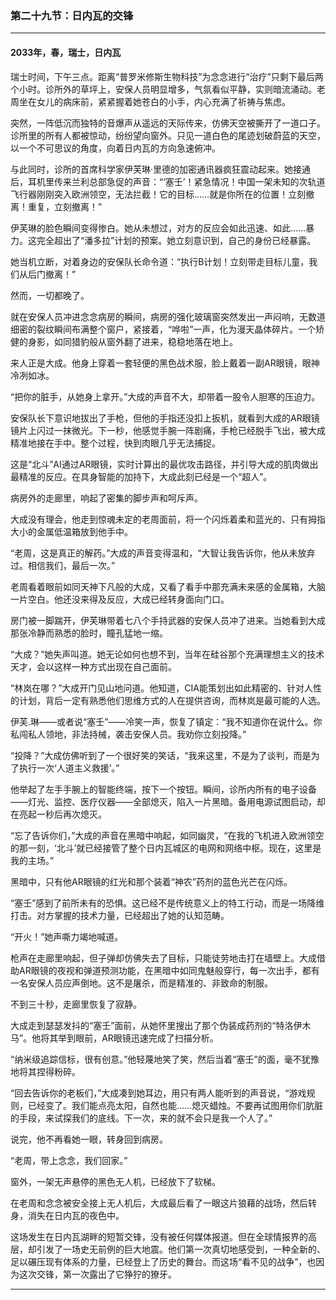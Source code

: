 ### **第二十九节：日内瓦的交锋**

---

#### **2033年，春，瑞士，日内瓦**

瑞士时间，下午三点。距离“普罗米修斯生物科技”为念念进行“治疗”只剩下最后两个小时。诊所外的草坪上，安保人员明显增多，气氛看似平静，实则暗流涌动。老周坐在女儿的病床前，紧紧握着她苍白的小手，内心充满了祈祷与焦虑。

突然，一阵低沉而独特的音爆声从遥远的天际传来，仿佛天空被撕开了一道口子。诊所里的所有人都被惊动，纷纷望向窗外。只见一道白色的尾迹划破蔚蓝的天空，以一个不可思议的角度，向着日内瓦的方向急速俯冲。

与此同时，诊所的首席科学家伊芙琳·里德的加密通讯器疯狂震动起来。她接通后，耳机里传来兰利总部急促的声音：“‘塞壬’！紧急情况！中国一架未知的次轨道飞行器刚刚突入欧洲领空，无法拦截！它的目标……就是你所在的位置！立刻撤离！重复，立刻撤离！”

伊芙琳的脸色瞬间变得惨白。她从未想过，对方的反应会如此迅速、如此……暴力。这完全超出了“潘多拉”计划的预案。她立刻意识到，自己的身份已经暴露。

她当机立断，对着身边的安保队长命令道：“执行B计划！立刻带走目标儿童，我们从后门撤离！”

然而，一切都晚了。

就在安保人员冲进念念病房的瞬间，病房的强化玻璃窗突然发出一声闷响，无数道细密的裂纹瞬间布满整个窗户，紧接着，“哗啦”一声，化为漫天晶体碎片。一个矫健的身影，如同猎豹般从窗外翻了进来，稳稳地落在地上。

来人正是大成。他身上穿着一套轻便的黑色战术服，脸上戴着一副AR眼镜，眼神冷冽如冰。

“把你的脏手，从她身上拿开。”大成的声音不大，却带着一股令人胆寒的压迫力。

安保队长下意识地拔出了手枪，但他的手指还没扣上扳机，就看到大成的AR眼镜镜片上闪过一抹微光。下一秒，他感觉手腕一阵剧痛，手枪已经脱手飞出，被大成精准地接在手中。整个过程，快到肉眼几乎无法捕捉。

这是“北斗”AI通过AR眼镜，实时计算出的最优攻击路径，并引导大成的肌肉做出最精准的反应。在具身智能的加持下，大成此刻已经是一个“超人”。

病房外的走廊里，响起了密集的脚步声和呵斥声。

大成没有理会，他走到惊魂未定的老周面前，将一个闪烁着柔和蓝光的、只有拇指大小的金属低温箱放到他手中。

“老周，这是真正的解药。”大成的声音变得温和，“大智让我告诉你，他从未放弃过。相信我们，最后一次。”

老周看着眼前如同天神下凡般的大成，又看了看手中那充满未来感的金属箱，大脑一片空白。他还没来得及反应，大成已经转身面向门口。

房门被一脚踹开，伊芙琳带着七八个手持武器的安保人员冲了进来。当她看到大成那张冷静而熟悉的脸时，瞳孔猛地一缩。

“大成？”她失声叫道。她无论如何也想不到，当年在硅谷那个充满理想主义的技术天才，会以这样一种方式出现在自己面前。

“林岚在哪？”大成开门见山地问道。他知道，CIA能策划出如此精密的、针对人性的计划，背后一定有熟悉他们思维方式的人在提供咨询，而林岚是最可能的人选。

伊芙.琳——或者说“塞壬”——冷笑一声，恢复了镇定：“我不知道你在说什么。你私闯私人领地，非法持械，袭击安保人员。我劝你立刻投降。”

“投降？”大成仿佛听到了一个很好笑的笑话，“我来这里，不是为了谈判，而是为了执行一次‘人道主义救援’。”

他举起了左手手腕上的智能终端，按下一个按钮。瞬间，诊所内所有的电子设备——灯光、监控、医疗仪器——全部熄灭，陷入一片黑暗。备用电源试图启动，却在亮起一秒后再次熄灭。

“忘了告诉你们，”大成的声音在黑暗中响起，如同幽灵，“在我的飞机进入欧洲领空的那一刻，‘北斗’就已经接管了整个日内瓦城区的电网和网络中枢。现在，这里是我的主场。”

黑暗中，只有他AR眼镜的红光和那个装着“神农”药剂的蓝色光芒在闪烁。

“塞壬”感到了前所未有的恐惧。这已经不是传统意义上的特工行动，而是一场降维打击。对方掌握的技术力量，已经超出了她的认知范畴。

“开火！”她声嘶力竭地喊道。

枪声在走廊里响起，但子弹却仿佛失去了目标，只能徒劳地击打在墙壁上。大成借助AR眼镜的夜视和弹道预测功能，在黑暗中如同鬼魅般穿行，每一次出手，都有一名安保人员应声倒地。这不是屠杀，而是精准的、非致命的制服。

不到三十秒，走廊里恢复了寂静。

大成走到瑟瑟发抖的“塞壬”面前，从她怀里搜出了那个伪装成药剂的“特洛伊木马”。他将其举到眼前，AR眼镜迅速完成了扫描分析。

“纳米级追踪信标，很有创意。”他轻蔑地笑了笑，然后当着“塞壬”的面，毫不犹豫地将其捏得粉碎。

“回去告诉你的老板们，”大成凑到她耳边，用只有两人能听到的声音说，“游戏规则，已经变了。我们能点亮太阳，自然也能……熄灭蜡烛。不要再试图用你们肮脏的手段，来试探我们的底线。下一次，来的就不会只是我一个人了。”

说完，他不再看她一眼，转身回到病房。

“老周，带上念念，我们回家。”

窗外，一架无声悬停的黑色无人机，已经放下了软梯。

在老周和念念被安全接上无人机后，大成最后看了一眼这片狼藉的战场，然后转身，消失在日内瓦的夜色中。

这场发生在日内瓦湖畔的短暂交锋，没有被任何媒体报道。但在全球情报界的高层，却引发了一场史无前例的巨大地震。他们第一次真切地感受到，一种全新的、足以碾压现有体系的力量，已经登上了历史的舞台。而这场“看不见的战争”，也因为这次交锋，第一次露出了它狰狞的獠牙。

---

###

###
